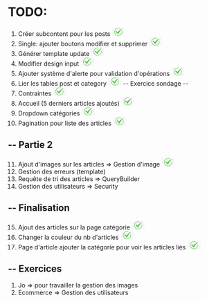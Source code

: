# TODO:

1. Créer subcontent pour les posts ![ok](tick.png)
2. Single: ajouter boutons modifier et supprimer ![ok](tick.png)
3. Générer template update ![ok](tick.png)
4. Modifier design input ![ok](tick.png)
5. Ajouter système d'alerte pour validation d'opérations ![ok](tick.png)
6. Lier les tables post et category ![ok](tick.png)
--
Exercice sondage
--
7. Contraintes ![ok](tick.png)
8. Accueil (5 derniers articles ajoutés) ![ok](tick.png)
9. Dropdown catégories ![ok](tick.png)
10. Pagination pour liste des articles ![ok](tick.png)

--
Partie 2
--

11. Ajout d'images sur les articles => Gestion d'image ![ok](tick.png)
12. Gestion des erreurs (template)
13. Requête de tri des articles => QueryBuilder
14. Gestion des utilisateurs => Security

--
Finalisation
--

15. Ajout des articles sur la page catégorie ![ok](tick.png)
16. Changer la couleur du nb d'articles ![ok](tick.png)
17. Page d'article ajouter la catégorie pour voir les articles liés ![ok](tick.png)

--
Exercices
--

1. Jo => pour travailler la gestion des images
2. Ecommerce => Gestion des utilisateurs